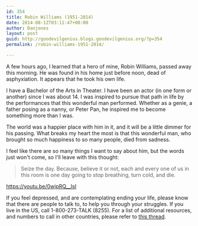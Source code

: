 ```yaml
---
id: 354
title: Robin Williams (1951-2014)
date: 2014-08-12T03:11:47+00:00
author: Danjones
layout: post
guid: http://goodevilgenius.blogs.goodevilgenius.org/?p=354
permalink: /robin-williams-1951-2014/

---
```

A few hours ago, I learned that a hero of mine, Robin Williams, passed away this morning. He was found in his home just before noon, dead of asphyxiation. It appears that he took his own life.

I have a Bachelor of the Arts in Theater. I have been an actor (in one form or
another) since I was about 14. I was inspired to pursue that path in life by the
performances that this wonderful man performed. Whether as a genie, a father
posing as a nanny, or Peter Pan, he inspired me to become something more than I
was.

The world was a happier place with him in it, and it will be a little dimmer for his passing. What breaks my heart the most is that this wonderful man, who brought so much happiness to so many people, died from sadness.

I feel like there are so many things I want to say about him, but the words just won't come, so I'll leave with this thought:

> Seize the day. Because, believe it or not, each and every one of us in this room is one day going to stop breathing, turn cold, and die.

https://youtu.be/0wjpRQ__lsI

<!--more-->

If you feel depressed, and are contemplating ending your life, please know that
there are people to talk to, to help you through your struggles. If you live in
the US, call 1-800-273-TALK (8255). For a list of additional resources, and
numbers to call in other countries, please refer to
[this thread](http://www.reddit.com/r/AskReddit/comments/2dacie/robin_williams_megathread/cjnmf4d).

